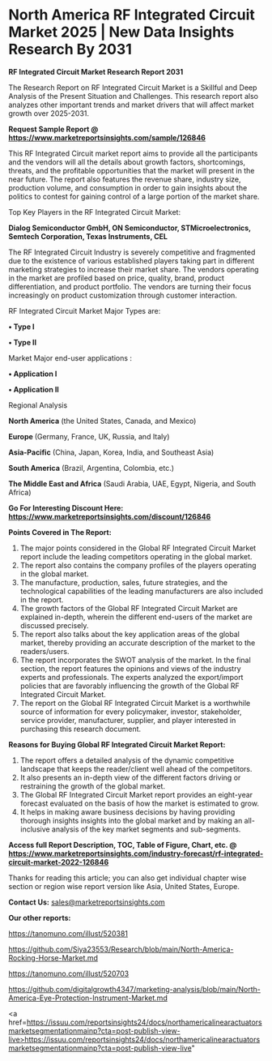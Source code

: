 # North America RF Integrated Circuit Market 2025 | New Data Insights Research By 2031

<strong>RF Integrated Circuit Market Research Report 2031</strong>

The Research Report on RF Integrated Circuit Market is a Skillful and Deep Analysis of the Present Situation and Challenges. This research report also analyzes other important trends and market drivers that will affect market growth over 2025-2031.

<strong>Request Sample Report @ <a href=https://www.marketreportsinsights.com/sample/126846>https://www.marketreportsinsights.com/sample/126846</a></strong>

This RF Integrated Circuit market report aims to provide all the participants and the vendors will all the details about growth factors, shortcomings, threats, and the profitable opportunities that the market will present in the near future. The report also features the revenue share, industry size, production volume, and consumption in order to gain insights about the politics to contest for gaining control of a large portion of the market share.

Top Key Players in the RF Integrated Circuit Market:

<strong>Dialog Semiconductor GmbH, ON Semiconductor, STMicroelectronics, Semtech Corporation, Texas Instruments, CEL</strong>

The RF Integrated Circuit Industry is severely competitive and fragmented due to the existence of various established players taking part in different marketing strategies to increase their market share. The vendors operating in the market are profiled based on price, quality, brand, product differentiation, and product portfolio. The vendors are turning their focus increasingly on product customization through customer interaction.

RF Integrated Circuit Market Major Types are:

<strong>• Type I

• Type II</strong>

Market Major end-user applications :

<strong>• Application I

• Application II</strong>

Regional Analysis

</u><strong><b>North America</b></strong> (the United States, Canada, and Mexico)

<strong><b>Europe </b></strong>(Germany, France, UK, Russia, and Italy)

<strong><b>Asia-Pacific</b></strong> (China, Japan, Korea, India, and Southeast Asia)

<strong><b>South America</b></strong> (Brazil, Argentina, Colombia, etc.)

<strong><b>The Middle East and Africa</b></strong> (Saudi Arabia, UAE, Egypt, Nigeria, and South Africa)

<strong>Go For Interesting Discount Here: <a href=https://www.marketreportsinsights.com/discount/126846>https://www.marketreportsinsights.com/discount/126846</a></strong>

<strong>Points Covered in The Report:</strong>
<ol>
  <li>The major points considered in the Global RF Integrated Circuit Market report include the leading competitors operating in the global market.</li>
  <li>The report also contains the company profiles of the players operating in the global market.</li>
  <li>The manufacture, production, sales, future strategies, and the technological capabilities of the leading manufacturers are also included in the report.</li>
  <li>The growth factors of the Global RF Integrated Circuit Market are explained in-depth, wherein the different end-users of the market are discussed precisely.</li>
  <li>The report also talks about the key application areas of the global market, thereby providing an accurate description of the market to the readers/users.</li>
  <li>The report incorporates the SWOT analysis of the market. In the final section, the report features the opinions and views of the industry experts and professionals. The experts analyzed the export/import policies that are favorably influencing the growth of the Global RF Integrated Circuit Market.</li>
  <li>The report on the Global RF Integrated Circuit Market is a worthwhile source of information for every policymaker, investor, stakeholder, service provider, manufacturer, supplier, and player interested in purchasing this research document.</li>
</ol>
<strong>Reasons for Buying Global RF Integrated Circuit Market Report:</strong>

<ol>
  <li>The report offers a detailed analysis of the dynamic competitive landscape that keeps the reader/client well ahead of the competitors.</li>
  <li>It also presents an in-depth view of the different factors driving or restraining the growth of the global market.</li>
  <li>The Global RF Integrated Circuit Market report provides an eight-year forecast evaluated on the basis of how the market is estimated to grow.</li>
  <li>It helps in making aware business decisions by having providing thorough insights insights into the global market and by making an all-inclusive analysis of the key market segments and sub-segments.</li>
</ol>
<strong>Access full Report Description, TOC, Table of Figure, Chart, etc. @ <a href=https://www.marketreportsinsights.com/industry-forecast/rf-integrated-circuit-market-2022-126846>https://www.marketreportsinsights.com/industry-forecast/rf-integrated-circuit-market-2022-126846</a></strong>


Thanks for reading this article; you can also get individual chapter wise section or region wise report version like Asia, United States, Europe.

<strong>Contact Us:</strong>
sales@marketreportsinsights.com

<strong>Our other reports:</strong>

<a href=https://tanomuno.com/illust/520381>https://tanomuno.com/illust/520381</a>

<a href=https://github.com/Siya23553/Research/blob/main/North-America-Rocking-Horse-Market.md>https://github.com/Siya23553/Research/blob/main/North-America-Rocking-Horse-Market.md</a>

<a href=https://tanomuno.com/illust/520703>https://tanomuno.com/illust/520703</a>

<a href=https://github.com/digitalgrowth4347/marketing-analysis/blob/main/North-America-Eye-Protection-Instrument-Market.md>https://github.com/digitalgrowth4347/marketing-analysis/blob/main/North-America-Eye-Protection-Instrument-Market.md</a>

<a href=https://issuu.com/reportsinsights24/docs/northamericalinearactuatorsmarketsegmentationmainp?cta=post-publish-view-live>https://issuu.com/reportsinsights24/docs/northamericalinearactuatorsmarketsegmentationmainp?cta=post-publish-view-live</a>"

